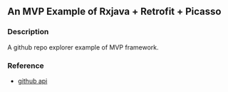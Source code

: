 ## An MVP Example of Rxjava + Retrofit + Picasso

### Description

A github repo explorer example of MVP framework.

### Reference

* [github api](https://developer.github.com/v3/repos/)

